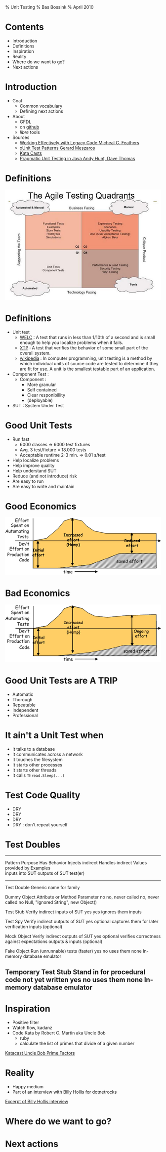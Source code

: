 % Unit Testing
% Bas Bossink
% April 2010

# Contents

- Introduction
- Definitions
- Inspiration
- Reality
- Where do we want to go?
- Next actions

# Introduction
- Goal
    + Common vocabulary
    + Defining next actions
- About
    + GFDL
    + on [github][gh]
    + *libre* tools
- Sources
    + [Working Effectively with Legacy Code Micheal C. Feathers][welc]
    + [xUnit Test Patterns Gerard Meszaros][xtp]
    + [Kata Casts][kc]
    + [Pragmatic Unit Testing in Java Andy Hunt, Dave Thomas][putj]
    
[gh]: http://github.com/basbossink/presentations "Presentations on github"
[welc]: http://www.amazon.com/Working-Effectively-Legacy-Michael-Feathers/dp/0131177052/ref=sr_1_1?s=books&ie=UTF8&qid=1289675186&sr=1-1 "Working Effectively with Legacy code"
[xtp]: http://xunitpatterns.com/ "xUnit Test Patterns"
[kc]: http://www.katacasts.com/ "Kata Casts"
[putj]: http://pragprog.com/titles/utj/pragmatic-unit-testing-in-java-with-junit "Pragmatic Unit Testing in Java"

# Definitions
<!-- http://lh3.ggpht.com/_X3kaawac_g4/S3VCgzOuyQI/AAAAAAAAAvw/aww4Ui2N7LU/agile-testing-quadrants.JPG?imgmax=800 -->
![](./agile-testing-quadrants.JPG "agile testing quadrants")

# Definitions
- Unit test
    + [WELC][welc] : A test that runs in less than 1/10th of a second
    and is small enough to help you localize problems when it fails.
    + [XTP][xtp] : A test that verifies the behavior of some small
    part of the overall system.
    + [wikipedia][wput] : In computer programming, unit testing is a
    method by which individual units of source code are tested to
    determine if they are fit for use. A unit is the smallest testable
    part of an application.
- Component Test :
    + Component : 
         - More granular 
         - Self contained
         - Clear responibillity
         - (deployable)
- SUT : System Under Test

# Good Unit Tests
- Run fast
    + 6000 classes => 6000 test fixtures
    + Avg. 3 test/fixture = 18.000 tests
    + Acceptable runtime 2-3 min. => 0.01 s/test
- Help localize problems
- Help improve quality
- Help understand SUT
- Reduce (and not introduce) risk
- Are easy to run
- Are easy to write and maintain

# Good Economics
<!-- http://xunitpatterns.com/Economics-Good.gif -->
![](./Economics-Good.gif "Good testing economics")

# Bad Economics
<!-- http://xunitpatterns.com/Economics-Bad.gif -->
![](./Economics-Bad.gif "Bad testing economics")

# Good Unit Tests are A TRIP
- Automatic
- Thorough
- Repeatable
- Independent
- Professional

# It ain't a Unit Test when
- It talks to a database
- It communicates across a network
- It touches the filesystem
- It starts other processes
- It starts other threads
- It calls <code>Thread.Sleep(...)</code>

# Test Code Quality
- DRY
- DRY
- DRY
- DRY : don't repeat yourself

# Test Doubles

------------------------------------------------------------------------------------------------------------------------------------------------------------------------------------------------------------
Pattern             Purpose                                      Has Behavior  Injects indirect  Handles indirect                          Values provided by           Examples                             
                                                                               inputs into SUT   outputs of SUT                            test(er)                                                         
------------------- -------------------------------------------- ------------  ----------------- ----------------------------------------- ---------------------------- ------------------------------------
Test Double         Generic name for family                

Dummy Object        Attribute or Method Parameter                no            no, never called  no, never called                          no                           Null, "Ignored String", new Object() 

Test Stub           Verify indirect inputs of SUT                yes           yes               ignores them                              inputs                                                           

Test Spy            Verify indirect outputs of SUT               yes           optional          captures them for later verification      inputs (optional)                                                

Mock Object         Verify indirect outputs of SUT               yes           optional          verifies correctness against expectations outputs & inputs (optional)                                      

Fake Object         Run (unrunnable) tests (faster)              yes           no                uses them                                 none                         In-memory database emulator          

Temporary Test Stub Stand in for procedural code not yet written yes           no                uses them                                 none                         In-memory database emulator          
------------------------------------------------------------------------------------------------------------------------------------------------------------------------------------------------------------


[wput]: http://en.wikipedia.org/wiki/Unit_test "Wikipedia Unit Test"

# Inspiration
- Positive filter
- Watch flow, kadanz
- Code Kata by Robert C. Martin aka Uncle Bob
    + ruby
    + calculate the list of primes that divide of a given number

[Katacast Uncle Bob Prime Factors](http://vimeo.com/7762511)

# Reality
- Happy medium
- Part of an interview with Billy Hollis for dotnetrocks  

[Excerpt of Billy Hollis interview](http://www.dotnetrocks.com/default.aspx?showNum=600)

# Where do we want to go?

# Next actions
